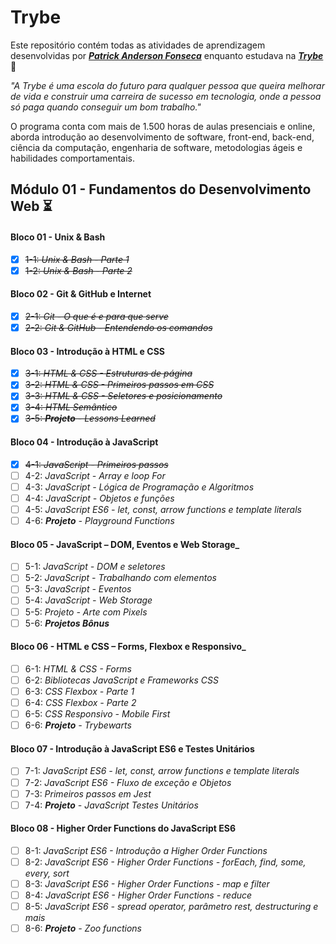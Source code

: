 # Trybe

Este repositório contém todas as atividades de aprendizagem desenvolvidas por _[**Patrick Anderson Fonseca**](https://www.linkedin.com/in/PatrickFonseca/)_ enquanto estudava na [***Trybe***](https://www.betrybe.com/) :rocket:

_"A Trybe é uma escola do futuro para qualquer pessoa que queira melhorar de vida e construir uma carreira de sucesso em tecnologia, onde a pessoa só paga quando conseguir um bom trabalho."_

O programa conta com mais de 1.500 horas de aulas presenciais e online, aborda introdução ao desenvolvimento de software, front-end, back-end, ciência da computação, engenharia de software, metodologias ágeis e habilidades comportamentais.

## Módulo 01 - Fundamentos do Desenvolvimento Web :hourglass_flowing_sand:

#### Bloco 01 - Unix & Bash
- [x] ~~1-1: _Unix & Bash - Parte 1_~~
- [x] ~~1-2: _Unix & Bash - Parte 2_~~

#### Bloco 02 - Git & GitHub e Internet
- [x] ~~2-1: _Git - O que é e para que serve_~~
- [x] ~~2-2: _Git & GitHub - Entendendo os comandos_~~

#### Bloco 03 - Introdução à HTML e CSS
- [x] ~~3-1: _HTML & CSS - Estruturas de página_~~
- [x] ~~3-2: _HTML & CSS - Primeiros passos em CSS_~~
- [x] ~~3-3: _HTML & CSS - Seletores e posicionamento_~~
- [x] ~~3-4: _HTML Semântico_~~
- [x] ~~3-5: _**Projeto** - Lessons Learned_~~

#### Bloco 04 - Introdução à JavaScript
- [x] ~~4-1: _JavaScript - Primeiros passos_~~
- [ ] 4-2: _JavaScript - Array e loop For_
- [ ] 4-3: _JavaScript - Lógica de Programação e Algoritmos_
- [ ] 4-4: _JavaScript - Objetos e funções_
- [ ] 4-5: _JavaScript ES6 - let, const, arrow functions e template literals_
- [ ] 4-6: _**Projeto** - Playground Functions_

#### Bloco 05 - JavaScript – DOM, Eventos e Web Storage_
- [ ] 5-1: _JavaScript - DOM e seletores_
- [ ] 5-2: _JavaScript - Trabalhando com elementos_
- [ ] 5-3: _JavaScript - Eventos_
- [ ] 5-4: _JavaScript - Web Storage_
- [ ] 5-5: _Projeto - Arte com Pixels_
- [ ] 5-6: _**Projetos Bônus**_

#### Bloco 06 - HTML e CSS – Forms, Flexbox e Responsivo_
- [ ] 6-1: _HTML & CSS - Forms_
- [ ] 6-2: _Bibliotecas JavaScript e Frameworks CSS_
- [ ] 6-3: _CSS Flexbox - Parte 1_
- [ ] 6-4: _CSS Flexbox - Parte 2_
- [ ] 6-5: _CSS Responsivo - Mobile First_
- [ ] 6-6: _**Projeto** - Trybewarts_

#### Bloco 07 - Introdução à JavaScript ES6 e Testes Unitários
- [ ] 7-1: _JavaScript ES6 - let, const, arrow functions e template literals_
- [ ] 7-2: _JavaScript ES6 - Fluxo de exceção e Objetos_
- [ ] 7-3: _Primeiros passos em Jest_
- [ ] 7-4: _**Projeto** - JavaScript Testes Unitários_

#### Bloco 08 - Higher Order Functions do JavaScript ES6
- [ ] 8-1: _JavaScript ES6 - Introdução a Higher Order Functions_
- [ ] 8-2: _JavaScript ES6 - Higher Order Functions - forEach, find, some, every, sort_
- [ ] 8-3: _JavaScript ES6 - Higher Order Functions - map e filter_
- [ ] 8-4: _JavaScript ES6 - Higher Order Functions - reduce_
- [ ] 8-5: _JavaScript ES6 - spread operator, parâmetro rest, destructuring e mais_
- [ ] 8-6: _**Projeto** - Zoo functions_
